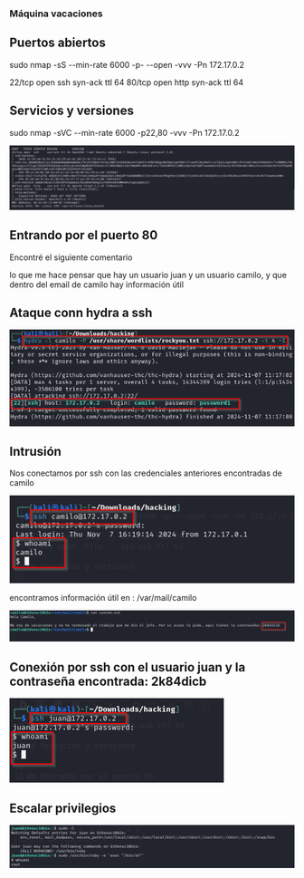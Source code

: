 ### Máquina vacaciones

## Puertos abiertos

sudo nmap -sS --min-rate 6000 -p- --open -vvv -Pn 172.17.0.2

22/tcp open  ssh     syn-ack ttl 64
80/tcp open  http    syn-ack ttl 64

## Servicios y versiones

sudo nmap -sVC --min-rate 6000 -p22,80 -vvv -Pn 172.17.0.2

![alt text](image.png)

## Entrando por el puerto 80

Encontré el siguiente comentario

<!-- De : Juan Para: Camilo , te he dejado un correo es importante... -->

lo que me hace pensar que hay un usuario juan y un usuario camilo, y que dentro del email de camilo hay información útil
 
## Ataque conn hydra a ssh

![alt text](image-1.png)


## Intrusión

Nos conectamos por ssh con las credenciales anteriores encontradas de camilo

![alt text](image-2.png)

encontramos información útil en : /var/mail/camilo

![alt text](image-3.png)

## Conexión por ssh con el usuario juan y la contraseña encontrada: 2k84dicb

![alt text](image-4.png)

## Escalar privilegios

![alt text](image-5.png)

